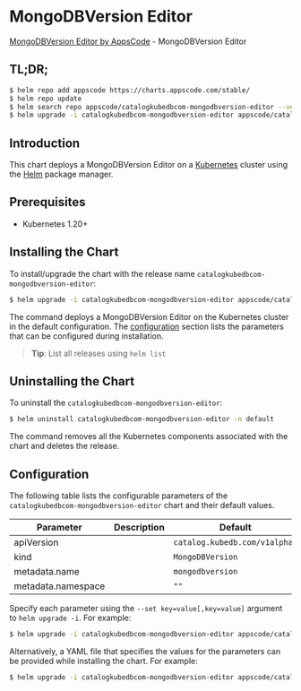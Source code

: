 # MongoDBVersion Editor

[MongoDBVersion Editor by AppsCode](https://appscode.com) - MongoDBVersion Editor

## TL;DR;

```bash
$ helm repo add appscode https://charts.appscode.com/stable/
$ helm repo update
$ helm search repo appscode/catalogkubedbcom-mongodbversion-editor --version=v0.15.0
$ helm upgrade -i catalogkubedbcom-mongodbversion-editor appscode/catalogkubedbcom-mongodbversion-editor -n default --create-namespace --version=v0.15.0
```

## Introduction

This chart deploys a MongoDBVersion Editor on a [Kubernetes](http://kubernetes.io) cluster using the [Helm](https://helm.sh) package manager.

## Prerequisites

- Kubernetes 1.20+

## Installing the Chart

To install/upgrade the chart with the release name `catalogkubedbcom-mongodbversion-editor`:

```bash
$ helm upgrade -i catalogkubedbcom-mongodbversion-editor appscode/catalogkubedbcom-mongodbversion-editor -n default --create-namespace --version=v0.15.0
```

The command deploys a MongoDBVersion Editor on the Kubernetes cluster in the default configuration. The [configuration](#configuration) section lists the parameters that can be configured during installation.

> **Tip**: List all releases using `helm list`

## Uninstalling the Chart

To uninstall the `catalogkubedbcom-mongodbversion-editor`:

```bash
$ helm uninstall catalogkubedbcom-mongodbversion-editor -n default
```

The command removes all the Kubernetes components associated with the chart and deletes the release.

## Configuration

The following table lists the configurable parameters of the `catalogkubedbcom-mongodbversion-editor` chart and their default values.

|     Parameter      | Description |                 Default                  |
|--------------------|-------------|------------------------------------------|
| apiVersion         |             | <code>catalog.kubedb.com/v1alpha1</code> |
| kind               |             | <code>MongoDBVersion</code>              |
| metadata.name      |             | <code>mongodbversion</code>              |
| metadata.namespace |             | <code>""</code>                          |


Specify each parameter using the `--set key=value[,key=value]` argument to `helm upgrade -i`. For example:

```bash
$ helm upgrade -i catalogkubedbcom-mongodbversion-editor appscode/catalogkubedbcom-mongodbversion-editor -n default --create-namespace --version=v0.15.0 --set apiVersion=catalog.kubedb.com/v1alpha1
```

Alternatively, a YAML file that specifies the values for the parameters can be provided while
installing the chart. For example:

```bash
$ helm upgrade -i catalogkubedbcom-mongodbversion-editor appscode/catalogkubedbcom-mongodbversion-editor -n default --create-namespace --version=v0.15.0 --values values.yaml
```

